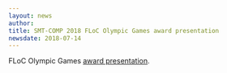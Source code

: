 ```yaml
---
layout: news
author:
title: SMT-COMP 2018 FLoC Olympic Games award presentation
newsdate: 2018-07-14
---
```

FLoC Olympic Games [award presentation](/2018/FLoC-2018-slides.pdf).
